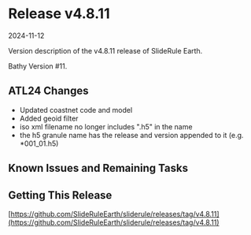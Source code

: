 # Release v4.8.11

2024-11-12

Version description of the v4.8.11 release of SlideRule Earth.

Bathy Version #11.

## ATL24 Changes

* Updated coastnet code and model
* Added geoid filter
* iso xml filename no longer includes ".h5" in the name
* the h5 granule name has the release and version appended to it (e.g. *001_01.h5)

## Known Issues and Remaining Tasks

## Getting This Release

[https://github.com/SlideRuleEarth/sliderule/releases/tag/v4.8.11](https://github.com/SlideRuleEarth/sliderule/releases/tag/v4.8.11)
